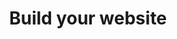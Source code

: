 ---
title: 'Build your website'
breadcrumb_title: "Build your website"
layout: 'Community'
meta_title: 'Business solutions - Build your website - MultiSafepay Docs'

logo: '/svgs/SDKs.svg'
short_description: 'Solutions for building websites by our partners Duda and MijnDomein.'
weight: 40
aliases:
    - /integrations/credit-and-subscription-management/
---